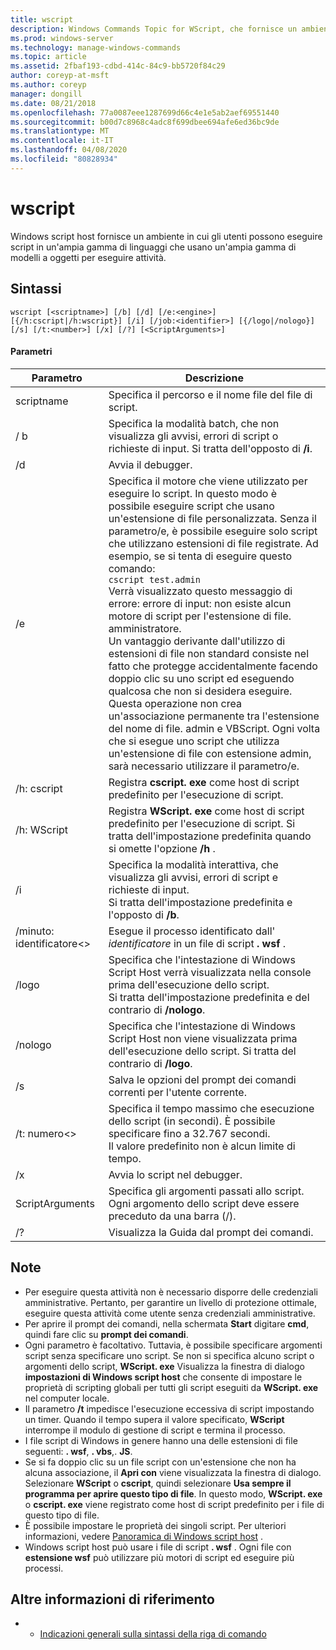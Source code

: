 ```yaml
---
title: wscript
description: Windows Commands Topic for WScript, che fornisce un ambiente in cui gli utenti possono eseguire script in un'ampia gamma di linguaggi che usano un'ampia gamma di modelli a oggetti per eseguire attività.
ms.prod: windows-server
ms.technology: manage-windows-commands
ms.topic: article
ms.assetid: 2fbaf193-cdbd-414c-84c9-bb5720f84c29
author: coreyp-at-msft
ms.author: coreyp
manager: dongill
ms.date: 08/21/2018
ms.openlocfilehash: 77a0087eee1287699d66c4e1e5ab2aef69551440
ms.sourcegitcommit: b00d7c8968c4adc8f699dbee694afe6ed36bc9de
ms.translationtype: MT
ms.contentlocale: it-IT
ms.lasthandoff: 04/08/2020
ms.locfileid: "80828934"
---
```

# <a name="wscript"></a>wscript



Windows script host fornisce un ambiente in cui gli utenti possono eseguire script in un'ampia gamma di linguaggi che usano un'ampia gamma di modelli a oggetti per eseguire attività.

## <a name="syntax"></a>Sintassi

```
wscript [<scriptname>] [/b] [/d] [/e:<engine>] [{/h:cscript|/h:wscript}] [/i] [/job:<identifier>] [{/logo|/nologo}] [/s] [/t:<number>] [/x] [/?] [<ScriptArguments>]
```

#### <a name="parameters"></a>Parametri

|Parametro|Descrizione|
|---------|-----------|
|scriptname|Specifica il percorso e il nome file del file di script.|
|/ b|Specifica la modalità batch, che non visualizza gli avvisi, errori di script o richieste di input. Si tratta dell'opposto di **/i**.|
|/d|Avvia il debugger.|
|/e|Specifica il motore che viene utilizzato per eseguire lo script. In questo modo è possibile eseguire script che usano un'estensione di file personalizzata. Senza il parametro/e, è possibile eseguire solo script che utilizzano estensioni di file registrate. Ad esempio, se si tenta di eseguire questo comando:<br>```cscript test.admin```<br>Verrà visualizzato questo messaggio di errore: errore di input: non esiste alcun motore di script per l'estensione di file. amministratore.<br>Un vantaggio derivante dall'utilizzo di estensioni di file non standard consiste nel fatto che protegge accidentalmente facendo doppio clic su uno script ed eseguendo qualcosa che non si desidera eseguire. <br>Questa operazione non crea un'associazione permanente tra l'estensione del nome di file. admin e VBScript. Ogni volta che si esegue uno script che utilizza un'estensione di file con estensione admin, sarà necessario utilizzare il parametro/e.|
|/h: cscript|Registra **cscript. exe** come host di script predefinito per l'esecuzione di script.|
|/h: WScript|Registra **WScript. exe** come host di script predefinito per l'esecuzione di script. Si tratta dell'impostazione predefinita quando si omette l'opzione **/h** .|
|/i|Specifica la modalità interattiva, che visualizza gli avvisi, errori di script e richieste di input.</br>Si tratta dell'impostazione predefinita e l'opposto di **/b**.|
|/minuto: identificatore\<>|Esegue il processo identificato dall' *identificatore* in un file di script **. wsf** .|
|/logo|Specifica che l'intestazione di Windows Script Host verrà visualizzata nella console prima dell'esecuzione dello script.</br>Si tratta dell'impostazione predefinita e del contrario di **/nologo**.|
|/nologo|Specifica che l'intestazione di Windows Script Host non viene visualizzata prima dell'esecuzione dello script. Si tratta del contrario di **/logo**.|
|/s|Salva le opzioni del prompt dei comandi correnti per l'utente corrente.|
|/t: numero\<>|Specifica il tempo massimo che esecuzione dello script (in secondi). È possibile specificare fino a 32.767 secondi.</br>Il valore predefinito non è alcun limite di tempo.|
|/x|Avvia lo script nel debugger.|
|ScriptArguments|Specifica gli argomenti passati allo script. Ogni argomento dello script deve essere preceduto da una barra (/).|
|/?|Visualizza la Guida dal prompt dei comandi.|

## <a name="remarks"></a>Note

-   Per eseguire questa attività non è necessario disporre delle credenziali amministrative. Pertanto, per garantire un livello di protezione ottimale, eseguire questa attività come utente senza credenziali amministrative.
-   Per aprire il prompt dei comandi, nella schermata **Start** digitare **cmd**, quindi fare clic su **prompt dei comandi**.
-   Ogni parametro è facoltativo. Tuttavia, è possibile specificare argomenti script senza specificare uno script. Se non si specifica alcuno script o argomenti dello script, **WScript. exe** Visualizza la finestra di dialogo **impostazioni di Windows script host** che consente di impostare le proprietà di scripting globali per tutti gli script eseguiti da **WScript. exe** nel computer locale.
-   Il parametro **/t** impedisce l'esecuzione eccessiva di script impostando un timer. Quando il tempo supera il valore specificato, **WScript** interrompe il modulo di gestione di script e termina il processo.
-   I file script di Windows in genere hanno una delle estensioni di file seguenti: **. wsf**, **. vbs**,. **JS**.
-   Se si fa doppio clic su un file script con un'estensione che non ha alcuna associazione, il **Apri con** viene visualizzata la finestra di dialogo. Selezionare **WScript** o **cscript**, quindi selezionare **Usa sempre il programma per aprire questo tipo di file**. In questo modo, **WScript. exe** o **cscript. exe** viene registrato come host di script predefinito per i file di questo tipo di file.
-   È possibile impostare le proprietà dei singoli script. Per ulteriori informazioni, vedere [Panoramica di Windows script host](https://technet.microsoft.com/library/cc738350(v=ws.10).aspx) .
-   Windows script host può usare i file di script **. wsf** . Ogni file con **estensione wsf** può utilizzare più motori di script ed eseguire più processi.

## <a name="additional-references"></a>Altre informazioni di riferimento

-   - [Indicazioni generali sulla sintassi della riga di comando](command-line-syntax-key.md)
